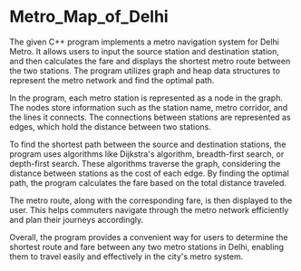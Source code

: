 # Metro_Map_of_Delhi
The given C++ program implements a metro navigation system for Delhi Metro. It allows users to input the source station and destination station, and then calculates the fare and displays the shortest metro route between the two stations. The program utilizes graph and heap data structures to represent the metro network and find the optimal path.

In the program, each metro station is represented as a node in the graph. The nodes store information such as the station name, metro corridor, and the lines it connects. The connections between stations are represented as edges, which hold the distance between two stations.

To find the shortest path between the source and destination stations, the program uses algorithms like Dijkstra's algorithm, breadth-first search, or depth-first search. These algorithms traverse the graph, considering the distance between stations as the cost of each edge. By finding the optimal path, the program calculates the fare based on the total distance traveled.

The metro route, along with the corresponding fare, is then displayed to the user. This helps commuters navigate through the metro network efficiently and plan their journeys accordingly.

Overall, the program provides a convenient way for users to determine the shortest route and fare between any two metro stations in Delhi, enabling them to travel easily and effectively in the city's metro system.
